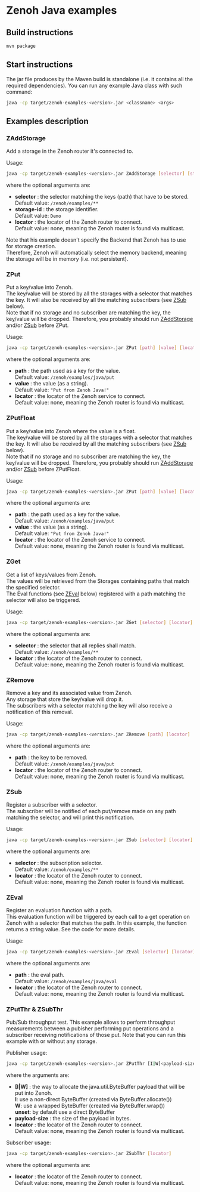 # Zenoh Java examples

## Build instructions

   ```bash
   mvn package
   ```

## Start instructions
   
   The jar file produces by the Maven build is standalone (i.e. it contains all the required dependencies).
   You can run any example Java class with such command:

   ```bash
   java -cp target/zenoh-examples-<version>.jar <classname> <args>
   ```

## Examples description

### ZAddStorage

   Add a storage in the Zenoh router it's connected to.

   Usage:
   ```bash
   java -cp target/zenoh-examples-<version>.jar ZAddStorage [selector] [storage-id] [locator]
   ```
   where the optional arguments are:
   - **selector** :  the selector matching the keys (path) that have to be stored.  
                     Default value: `/zenoh/examples/**`
   - **storage-id** : the storage identifier.  
                      Default value: `Demo` 
   - **locator** : the locator of the Zenoh router to connect.  
                   Default value: none, meaning the Zenoh router is found via multicast.

   Note that his example doesn't specify the Backend that Zenoh has to use for storage creation.  
   Therefore, Zenoh will automatically select the memory backend, meaning the storage will be in memory
   (i.e. not persistent).

### ZPut

   Put a key/value into Zenoh.  
   The key/value will be stored by all the storages with a selector that matches the key.
   It will also be received by all the matching subscribers (see [ZSub](#ZSub) below).  
   Note that if no storage and no subscriber are matching the key, the key/value will be dropped.
   Therefore, you probably should run [ZAddStorage](#ZAddStorage) and/or [ZSub](#ZSub) before ZPut.

   Usage:
   ```bash
   java -cp target/zenoh-examples-<version>.jar ZPut [path] [value] [locator]
   ```
   where the optional arguments are:
   - **path** : the path used as a key for the value.  
                Default value: `/zenoh/examples/java/put` 
   - **value** : the value (as a string).  
                Default value: `"Put from Zenoh Java!"` 
   - **locator** : the locator of the Zenoh service to connect.  
                   Default value: none, meaning the Zenoh router is found via multicast.

### ZPutFloat

   Put a key/value into Zenoh where the value is a float.  
   The key/value will be stored by all the storages with a selector that matches the key.
   It will also be received by all the matching subscribers (see [ZSub](#ZSub) below).  
   Note that if no storage and no subscriber are matching the key, the key/value will be dropped.
   Therefore, you probably should run [ZAddStorage](#ZAddStorage) and/or [ZSub](#ZSub) before ZPutFloat.

   Usage:
   ```bash
   java -cp target/zenoh-examples-<version>.jar ZPut [path] [value] [locator]
   ```
   where the optional arguments are:
   - **path** : the path used as a key for the value.  
                Default value: `/zenoh/examples/java/put` 
   - **value** : the value (as a string).  
                Default value: `"Put from Zenoh Java!"` 
   - **locator** : the locator of the Zenoh service to connect.  
                   Default value: none, meaning the Zenoh router is found via multicast.

### ZGet

   Get a list of keys/values from Zenoh.  
   The values will be retrieved from the Storages containing paths that match the specified selector.  
   The Eval functions (see [ZEval](#ZEval) below) registered with a path matching the selector
   will also be triggered.

   Usage:
   ```bash
   java -cp target/zenoh-examples-<version>.jar ZGet [selector] [locator]
   ```
   where the optional arguments are:
   - **selector** : the selector that all replies shall match.  
                    Default value: `/zenoh/examples/**` 
   - **locator** : the locator of the Zenoh router to connect.  
                   Default value: none, meaning the Zenoh router is found via multicast.


### ZRemove

   Remove a key and its associated value from Zenoh.  
   Any storage that store the key/value will drop it.  
   The subscribers with a selector matching the key will also receive a notification of this removal.

   Usage:
   ```bash
   java -cp target/zenoh-examples-<version>.jar ZRemove [path] [locator]
   ```
   where the optional arguments are:
   - **path** : the key to be removed.  
                Default value: `/zenoh/examples/java/put` 
   - **locator** : the locator of the Zenoh router to connect.  
                   Default value: none, meaning the Zenoh router is found via multicast.

### ZSub

   Register a subscriber with a selector.  
   The subscriber will be notified of each put/remove made on any path matching the selector,
   and will print this notification.

   Usage:
   ```bash
   java -cp target/zenoh-examples-<version>.jar ZSub [selector] [locator]
   ```
   where the optional arguments are:
   - **selector** : the subscription selector.  
                    Default value: `/zenoh/examples/**` 
   - **locator** : the locator of the Zenoh router to connect.  
                   Default value: none, meaning the Zenoh router is found via multicast.

### ZEval

   Register an evaluation function with a path.  
   This evaluation function will be triggered by each call to a get operation on Zenoh 
   with a selector that matches the path. In this example, the function returns a string value.
   See the code for more details.

   Usage:
   ```bash
   java -cp target/zenoh-examples-<version>.jar ZEval [selector] [locator]
   ```
   where the optional arguments are:
   - **path** : the eval path.  
                Default value: `/zenoh/examples/java/eval` 
   - **locator** : the locator of the Zenoh router to connect.  
                   Default value: none, meaning the Zenoh router is found via multicast.


### ZPutThr & ZSubThr

   Pub/Sub throughput test.
   This example allows to perform throughput measurements between a pubisher performing
   put operations and a subscriber receiving notifications of those put.
   Note that you can run this example with or without any storage.

   Publisher usage:
   ```bash
   java -cp target/zenoh-examples-<version>.jar ZPutThr [I|W]<payload-size> [locator]
   ```
   where the arguments are:
   - **[I|W]** : the way to allocate the java.util.ByteBuffer payload that will be put into Zenoh.  
                 **I**: use a non-direct ByteBuffer (created via ByteBuffer.allocate())  
                 **W**: use a wrapped ByteBuffer (created via ByteBuffer.wrap())  
                 **unset**: by default use a direct ByteBuffer
   - **payload-size** : the size of the payload in bytes.  
   - **locator** : the locator of the Zenoh router to connect.  
                   Default value: none, meaning the Zenoh router is found via multicast.

   Subscriber usage:
   ```bash
   java -cp target/zenoh-examples-<version>.jar ZSubThr [locator]
   ```
   where the optional arguments are:
   - **locator** : the locator of the Zenoh router to connect.  
                   Default value: none, meaning the Zenoh router is found via multicast.
